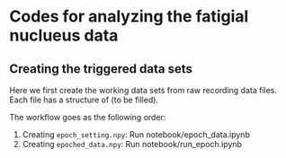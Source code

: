 # Codes for analyzing the fatigial nuclueus data

## Creating the triggered data sets
Here we first create the working data sets from raw recording data files. Each file has a structure of (to be filled).

The workflow goes as the following order:
1. Creating `epoch_setting.npy`: Run notebook/epoch_data.ipynb
2. Creating `epoched_data.npy`: Run notebook/run_epoch.ipynb
